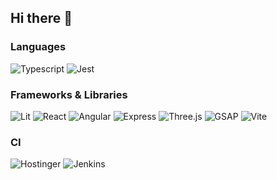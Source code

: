 ## Hi there 👋

### Languages

![Typescript](https://img.shields.io/badge/-Typescript-000?&logo=Typescript)
![Jest](https://img.shields.io/badge/-JEst-C21325?&logo=Jest)

### Frameworks & Libraries

![Lit](https://img.shields.io/badge/-Lit-324FFF?&logo=Lit)
![React](https://img.shields.io/badge/-React-000?&logo=React)
![Angular](https://img.shields.io/badge/-Angular-000?&logo=Angular)
![Express](https://img.shields.io/badge/-Express-000?&logo=Express)
![Three.js](https://img.shields.io/badge/-Three.js-000?&logo=Three.js)
![GSAP](https://img.shields.io/badge/-GSAP-000?&logo=GSAP)
![Vite](https://img.shields.io/badge/-Vite-000?&logo=Vite)

### CI
![Hostinger](https://img.shields.io/badge/-Hostinger-673DE6?&logo=Hostinger)
![Jenkins](https://img.shields.io/badge/-Jenkins-000?&logo=Jenkins)

<!--
**vaudy/vaudy** is a ✨ _special_ ✨ repository because its `README.md` (this file) appears on your GitHub profile.

Here are some ideas to get you started:

- 🔭 I’m currently working on ...
- 🌱 I’m currently learning ...
- 👯 I’m looking to collaborate on ...
- 🤔 I’m looking for help with ...
- 💬 Ask me about ...
- 📫 How to reach me: ...
- 😄 Pronouns: ...
- ⚡ Fun fact: ...
-->
